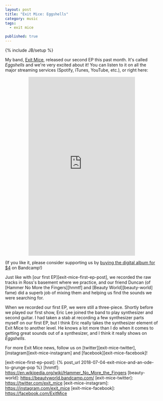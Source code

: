 ```yaml
---
layout: post
title: "Exit Mice: Eggshells"
category: music
tags:
  - exit mice

published: true
---
```


{% include JB/setup %}

My band, [Exit Mice][exit-mice], released our second EP this past month. It's
called _Eggshells_ and we're very excited about it! You can listen to it on all
the major streaming services (Spotify, iTunes, YouTube, etc.), or right here:

<center>
<iframe style="border: 0; width: 350px; height: 588px;" src="https://bandcamp.com/EmbeddedPlayer/album=3402941384/size=large/bgcol=ffffff/linkcol=63b2cc/transparent=true/" seamless><a href="http://exitmice.bandcamp.com/album/eggshells">Eggshells by Exit Mice</a></iframe>
</center>

(If you like it, please consider supporting us by [buying the digital album for
$4][buy-eggshells] on Bandcamp!)

Just like with [our first EP][exit-mice-first-ep-post], we recorded the raw
tracks in Ross's basement where we practice, and our friend Duncan (of [Hammer
No More the Fingers][hnmtf] and [Beauty World][beauty-world] fame) did a superb
job of mixing them and helping us find the sounds we were searching for.

When we recorded our first EP, we were still a three-piece. Shortly before we
played our first show, Eric Lee joined the band to play synthesizer and second
guitar. I had taken a stab at recording a few synthesizer parts myself on our
first EP, but I think Eric really takes the synthesizer element of Exit Mice to
another level. He knows a lot more than I do when it comes to getting great
sounds out of a synthesizer, and I think it really shows on _Eggshells_.

For more Exit Mice news, follow us on [twitter][exit-mice-twitter],
[instagram][exit-mice-instagram] and [facebook][exit-mice-facebook]!

[exit-mice]: http://exitmice.com
[buy-eggshells]: https://exitmice.bandcamp.com/album/eggshells
[exit-mice-first-ep-post]: {% post_url 2018-07-04-exit-mice-and-an-ode-to-grunge-pop %}
[hnmtf]: https://en.wikipedia.org/wiki/Hammer_No_More_the_Fingers
[beauty-world]: https://beautyworld.bandcamp.com/
[exit-mice-twitter]: https://twitter.com/exit_mice
[exit-mice-instagram]: https://instagram.com/exit_mice
[exit-mice-facebook]: https://facebook.com/ExitMice
